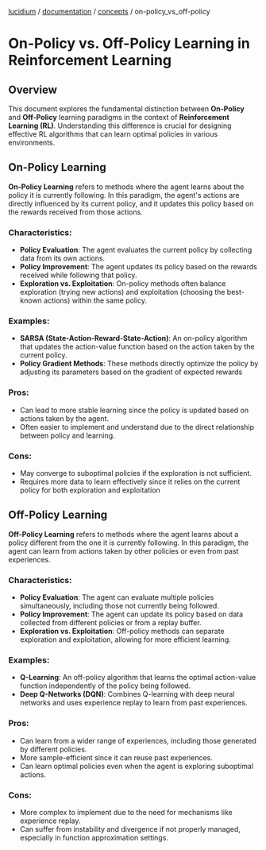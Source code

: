 [lucidium](https://github.com/theokoles7/lucidium) / [documentation](https://github.com/theokoles7/lucidium/blob/main/documentation/README.md) / [concepts](./README.md) / on-policy_vs_off-policy

# On-Policy vs. Off-Policy Learning in Reinforcement Learning

## Overview

This document explores the fundamental distinction between **On-Policy** and **Off-Policy** learning paradigms in the context of **Reinforcement Learning (RL)**. Understanding this difference is crucial for designing effective RL algorithms that can learn optimal policies in various environments.

## On-Policy Learning

**On-Policy Learning** refers to methods where the agent learns about the policy it is currently following. In this paradigm, the agent's actions are directly influenced by its current policy, and it updates this policy based on the rewards received from those actions.

### Characteristics:
- **Policy Evaluation**: The agent evaluates the current policy by collecting data from its own actions.
- **Policy Improvement**: The agent updates its policy based on the rewards received while following that policy.
- **Exploration vs. Exploitation**: On-policy methods often balance exploration (trying new actions) and exploitation (choosing the best-known actions) within the same policy.

### Examples:
- **SARSA (State-Action-Reward-State-Action)**: An on-policy algorithm that updates the action-value function based on the action taken by the current policy.
- **Policy Gradient Methods**: These methods directly optimize the policy by adjusting its parameters based on the gradient of expected rewards

### Pros:
- Can lead to more stable learning since the policy is updated based on actions taken by the agent.
- Often easier to implement and understand due to the direct relationship between policy and learning.

### Cons:
- May converge to suboptimal policies if the exploration is not sufficient.
- Requires more data to learn effectively since it relies on the current policy for both exploration and exploitation

## Off-Policy Learning

**Off-Policy Learning** refers to methods where the agent learns about a policy different from the one it is currently following. In this paradigm, the agent can learn from actions taken by other policies or even from past experiences.

### Characteristics:
- **Policy Evaluation**: The agent can evaluate multiple policies simultaneously, including those not currently being followed.
- **Policy Improvement**: The agent can update its policy based on data collected from different policies or from a replay buffer.
- **Exploration vs. Exploitation**: Off-policy methods can separate exploration and exploitation, allowing for more efficient learning.

### Examples:
- **Q-Learning**: An off-policy algorithm that learns the optimal action-value function independently of the policy being followed.
- **Deep Q-Networks (DQN)**: Combines Q-learning with deep neural networks and uses experience replay to learn from past experiences.

### Pros:
- Can learn from a wider range of experiences, including those generated by different policies.
- More sample-efficient since it can reuse past experiences.
- Can learn optimal policies even when the agent is exploring suboptimal actions.

### Cons:
- More complex to implement due to the need for mechanisms like experience replay.
- Can suffer from instability and divergence if not properly managed, especially in function approximation settings.